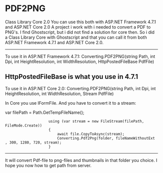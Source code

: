 # PDF2PNG

Class Library Core 2.0
You can use this both with ASP.NET Framework 4.7.1 and ASP.NET Core 2.0
A project i work with i needed to convert a PDF to PNG's.
I find Ghostscript, but i did not find a solution for core then.
So i did a Class Library Core with Ghostscript and that you can call it from both
ASP.NET Framework 4.7.1 and ASP.NET Core 2.0.

---------------------------------------------------------------------------------------------------------------
To use it in ASP.NET Framework 4.7.1:
Converting.PDF2PNG(string Path, int Dpi, int HeightResolution, int WidthResolution, HttpPostedFileBase PdfFile)

HttpPostedFileBase is what you use in 4.7.1
---------------------------------------------------------------------------------------------------------------

To use it in ASP.NET Core 2.0:
Converting.PDF2PNG(string Path, int Dpi, int HeightResolution, int WidthResolution, Stream PdfFile)

In Core you use IFormFile.
And you have to convert it to a stream:

var filePath = Path.GetTempFileName();

                        using (var stream = new FileStream(filePath, FileMode.Create))
                        {
                            await file.CopyToAsync(stream);
                            Converting.Pdf2Png(folder, fileNameWithoutExt , 300, 1280, 720, stream);                            
                        } 
----------------------------------------------------------------------------------------------------------------

It will convert Pdf-file to png-files and thumbnails in that folder you choice.
I hope you now how to get path from server.
